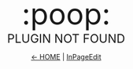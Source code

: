 <div style="text-align: center;">

<div style="font-size: 60px">
  :poop:
</div>

<div style="font-size: 24px;">
  PLUGIN NOT FOUND
</div>

<div>

[← HOME](/) | [InPageEdit](https://ipe.js.org)

</div>

</div>
